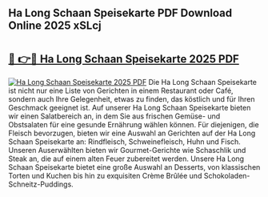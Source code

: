 ## Ha Long Schaan Speisekarte PDF Download Online 2025 xSLcj

# <h2><a href="http://gc6phvq.nevu.top/?p=Ha+Long+Schaan+Speisekarte">🔗 👉🔴 Ha Long Schaan Speisekarte 2025 PDF</a></h2>

[![Ha Long Schaan Speisekarte 2025 PDF](https://i.imgur.com/dBaPXMq.png)](http://gc6phvq.nevu.top/?p=Ha+Long+Schaan+Speisekarte)
Die Ha Long Schaan Speisekarte ist nicht nur eine Liste von Gerichten in einem Restaurant oder Café, sondern auch Ihre Gelegenheit, etwas zu finden, das köstlich und für Ihren Geschmack geeignet ist. Auf unserer Ha Long Schaan Speisekarte bieten wir einen Salatbereich an, in dem Sie aus frischen Gemüse- und Obstsalaten für eine gesunde Ernährung wählen können. Für diejenigen, die Fleisch bevorzugen, bieten wir eine Auswahl an Gerichten auf der Ha Long Schaan Speisekarte an: Rindfleisch, Schweinefleisch, Huhn und Fisch. Unseren Auserwählten bieten wir Gourmet-Gerichte wie Schaschlik und Steak an, die auf einem alten Feuer zubereitet werden. Unsere Ha Long Schaan Speisekarte bietet eine große Auswahl an Desserts, von klassischen Torten und Kuchen bis hin zu exquisiten Crème Brûlée und Schokoladen-Schneitz-Puddings.
